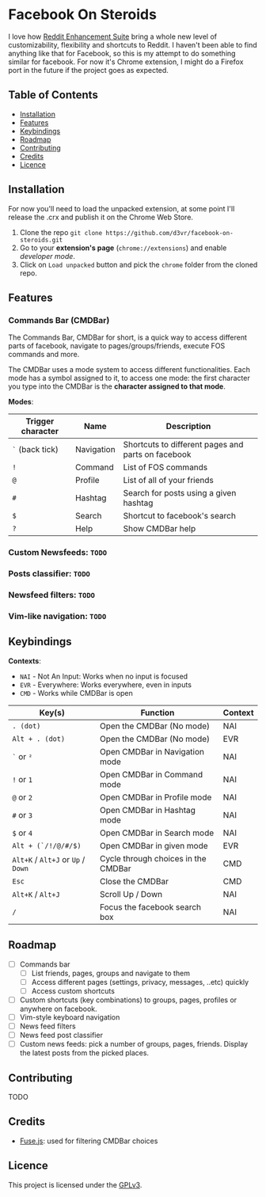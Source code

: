 # Facebook On Steroids

I love how [Reddit Enhancement Suite](https://github.com/honestbleeps/Reddit-Enhancement-Suite) bring a whole new level of customizability, flexibility and shortcuts to Reddit. I haven't been able to find anything like that for Facebook, so this is my attempt to do something similar for facebook. 
For now it's Chrome extension, I might do a Firefox port in the future if the project goes as expected.

## Table of Contents
- [Installation](#installation)
- [Features](#features)
- [Keybindings](#keybindings)
- [Roadmap](#roadmap)
- [Contributing](#contributing)
- [Credits](#credits)
- [Licence](#licence)

## Installation
For now you'll need to load the unpacked extension, at some point I'll release the .crx and publish it on the Chrome Web Store.
1. Clone the repo `git clone https://github.com/d3vr/facebook-on-steroids.git`
2. Go to your **extension's page** (`chrome://extensions`) and enable *developer mode*.
3. Click on `Load unpacked` button and pick the `chrome` folder from the cloned repo.

## Features

### Commands Bar (CMDBar)
The Commands Bar, CMDBar for short, is a quick way to access different parts of facebook, navigate to pages/groups/friends, execute FOS commands and more.

The CMDBar uses a mode system to access different functionalities. Each mode has a symbol assigned to it, to access one mode: the first character you type into the CMDBar is the **character assigned to that mode**.

**Modes**:

| Trigger character  | Name | Description |
| ------------- | ------------- | ------------- |
| `` ` `` (back tick) | Navigation | Shortcuts to different pages and parts on facebook |
| `!`  | Command | List of FOS commands |
| `@`  | Profile | List of all of your friends |
| `#`  | Hashtag | Search for posts using a given hashtag |
| `$`  | Search | Shortcut to facebook's search |
| `?`  | Help | Show CMDBar help |


### Custom Newsfeeds: `TODO`
### Posts classifier: `TODO`
### Newsfeed filters: `TODO`
### Vim-like navigation: `TODO`

## Keybindings
**Contexts**:
- `NAI` -  Not An Input: Works when no input is focused
- `EVR` -  Everywhere: Works everywhere, even in inputs
- `CMD` -  Works while CMDBar is open

| Key(s)  | Function | Context
| ------------- | ------------- | ------------- |
| `. (dot)`  |  Open the CMDBar (No mode) | NAI |
| `Alt + . (dot)`  |  Open the CMDBar (No mode) | EVR |
| `` ` `` or `²` |  Open CMDBar in Navigation mode | NAI |
| `!` or `1`  |  Open CMDBar in Command mode | NAI |
| `@` or `2` |  Open CMDBar in Profile mode | NAI |
| `#` or `3` |  Open CMDBar in Hashtag mode | NAI |
| `$` or `4` |  Open CMDBar in Search mode | NAI |
| ``Alt + (`/!/@/#/$)``  |  Open CMDBar in given mode | EVR |
| `Alt+K` / `Alt+J` or  `Up` / `Down`  | Cycle through choices in the CMDBar | CMD |
| `Esc`  | Close the CMDBar | CMD |
| `Alt+K` / `Alt+J`  | Scroll Up / Down | NAI |
| `/`  | Focus the facebook search box | NAI |

## Roadmap
- [ ] Commands bar
    - [ ] List friends, pages, groups and navigate to them
    - [ ] Access different pages (settings, privacy, messages, ..etc) quickly
    - [ ] Access custom shortcuts
- [ ] Custom shortcuts (key combinations) to groups, pages, profiles or anywhere on facebook.
- [ ] Vim-style keyboard navigation
- [ ] News feed filters
- [ ] News feed post classifier
- [ ] Custom news feeds: pick a number of groups, pages, friends. Display the latest posts from the picked places.

## Contributing
TODO

## Credits
- [Fuse.js](https://github.com/krisk/fuse): used for filtering CMDBar choices

## Licence
This project is licensed under the [GPLv3](https://www.gnu.org/licenses/gpl-3.0.en.html).
